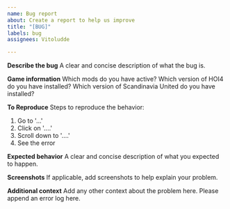 ```yaml
---
name: Bug report
about: Create a report to help us improve
title: "[BUG]"
labels: bug
assignees: Vitoludde

---
```


**Describe the bug**
A clear and concise description of what the bug is.

**Game information**
Which mods do you have active?
Which version of HOI4 do you have installed?
Which version of Scandinavia United do you have installed?

**To Reproduce**
Steps to reproduce the behavior:
1. Go to '...'
2. Click on '....'
3. Scroll down to '....'
4. See the error

**Expected behavior**
A clear and concise description of what you expected to happen.

**Screenshots**
If applicable, add screenshots to help explain your problem.

**Additional context**
Add any other context about the problem here. Please append an error log here.
